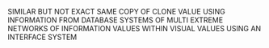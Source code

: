 SIMILAR BUT NOT EXACT SAME COPY OF CLONE VALUE USING INFORMATION FROM DATABASE SYSTEMS OF MULTI EXTREME NETWORKS OF INFORMATION VALUES WITHIN VISUAL VALUES USING AN INTERFACE SYSTEM

